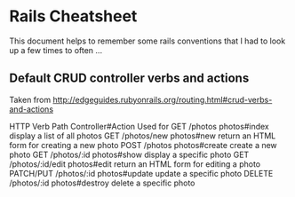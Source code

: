 # Rails Cheatsheet

This document helps to remember some rails conventions that I had to look up a few times to often ...

## Default CRUD controller verbs and actions

Taken from http://edgeguides.rubyonrails.org/routing.html#crud-verbs-and-actions

HTTP Verb  Path             Controller#Action  Used for
GET 	   /photos 	        photos#index 	   display a list of all photos
GET 	   /photos/new 	    photos#new  	   return an HTML form for creating a new photo
POST 	   /photos 	        photos#create 	   create a new photo
GET 	   /photos/:id      photos#show 	   display a specific photo
GET 	   /photos/:id/edit photos#edit 	   return an HTML form for editing a photo
PATCH/PUT  /photos/:id      photos#update 	   update a specific photo
DELETE     /photos/:id      photos#destroy 	   delete a specific photo
